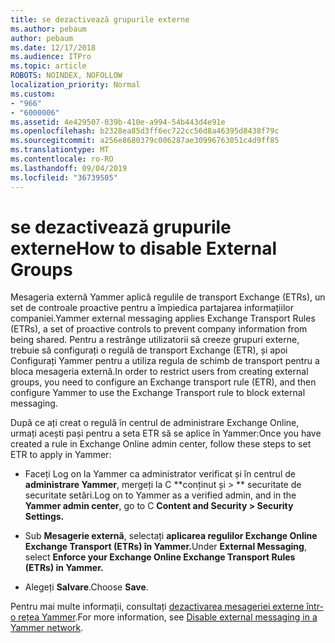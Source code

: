 ```yaml
---
title: se dezactivează grupurile externe
ms.author: pebaum
author: pebaum
ms.date: 12/17/2018
ms.audience: ITPro
ms.topic: article
ROBOTS: NOINDEX, NOFOLLOW
localization_priority: Normal
ms.custom:
- "966"
- "6000006"
ms.assetid: 4e429507-039b-410e-a994-54b443d4e91e
ms.openlocfilehash: b2328ea85d3ff6ec722cc56d8a46395d8438f79c
ms.sourcegitcommit: a256e8680379c006287ae30996763051c4d9ff85
ms.translationtype: MT
ms.contentlocale: ro-RO
ms.lasthandoff: 09/04/2019
ms.locfileid: "36739505"
---
```

# <a name="how-to-disable-external-groups"></a><span data-ttu-id="8b6e7-102">se dezactivează grupurile externe</span><span class="sxs-lookup"><span data-stu-id="8b6e7-102">How to disable External Groups</span></span>

<span data-ttu-id="8b6e7-103">Mesageria externă Yammer aplică regulile de transport Exchange (ETRs), un set de controale proactive pentru a împiedica partajarea informațiilor companiei.</span><span class="sxs-lookup"><span data-stu-id="8b6e7-103">Yammer external messaging applies Exchange Transport Rules (ETRs), a set of proactive controls to prevent company information from being shared.</span></span> <span data-ttu-id="8b6e7-104">Pentru a restrânge utilizatorii să creeze grupuri externe, trebuie să configurați o regulă de transport Exchange (ETR), și apoi Configurați Yammer pentru a utiliza regula de schimb de transport pentru a bloca mesageria externă.</span><span class="sxs-lookup"><span data-stu-id="8b6e7-104">In order to restrict users from creating external groups, you need to configure an Exchange transport rule (ETR), and then configure Yammer to use the Exchange Transport rule to block external messaging.</span></span>
  
<span data-ttu-id="8b6e7-105">După ce ați creat o regulă în centrul de administrare Exchange Online, urmați acești pași pentru a seta ETR să se aplice în Yammer:</span><span class="sxs-lookup"><span data-stu-id="8b6e7-105">Once you have created a rule in Exchange Online admin center, follow these steps to set ETR to apply in Yammer:</span></span>
  
- <span data-ttu-id="8b6e7-106">Faceți Log on la Yammer ca administrator verificat și în centrul de **administrare Yammer**, mergeți la C \*\*conținut și \> \*\* securitate de securitate setări.</span><span class="sxs-lookup"><span data-stu-id="8b6e7-106">Log on to Yammer as a verified admin, and in the **Yammer admin center**, go to C **Content and Security \> Security Settings.**</span></span>

- <span data-ttu-id="8b6e7-107">Sub **Mesagerie externă**, selectați **aplicarea regulilor Exchange Online Exchange Transport (ETRs) în Yammer.**</span><span class="sxs-lookup"><span data-stu-id="8b6e7-107">Under **External Messaging**, select **Enforce your Exchange Online Exchange Transport Rules (ETRs) in Yammer.**</span></span>

- <span data-ttu-id="8b6e7-108">Alegeți **Salvare**.</span><span class="sxs-lookup"><span data-stu-id="8b6e7-108">Choose **Save**.</span></span>

<span data-ttu-id="8b6e7-109">Pentru mai multe informații, consultați [dezactivarea mesageriei externe într-o rețea Yammer](https://docs.microsoft.com/yammer/work-with-external-users/disable-external-messaging).</span><span class="sxs-lookup"><span data-stu-id="8b6e7-109">For more information, see [Disable external messaging in a Yammer network](https://docs.microsoft.com/yammer/work-with-external-users/disable-external-messaging).</span></span>
  